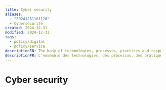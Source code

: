 ```yaml
---
title: Cyber security
aliases:
  - "20241231181120"
  - Cybersécurité
created: 2024-12-31
modified: 2024-12-31
tags:
  - policy/digital
  - policy/service
descriptionEN: The body of technologies, processes, practices and response and mitigation measures designed to protect electronic information and information infrastructure from mischief, unauthorized use, or disruption.
descriptionFR: L'ensemble des technologies, des processus, des pratiques, des réponses et des mesures d'atténuation ayant été conçus pour protéger l'information électronique et l'infrastructure de l'information contre tout malice, toute utilisation non autorisée ou toute interruption.
---
```

# Cyber security
